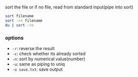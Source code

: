 sort the file or if no file, read from standard input(pipe into sort)

```bash
sort filename
sort -rn filename
du | sort -rn 
```

### options
- `-r`: reverse the result
- `-c`: check whether its already sorted
- `-n`: sort by numerical value(number)
- `-u`: same as piping to uniq
- `-o save.txt`: save output